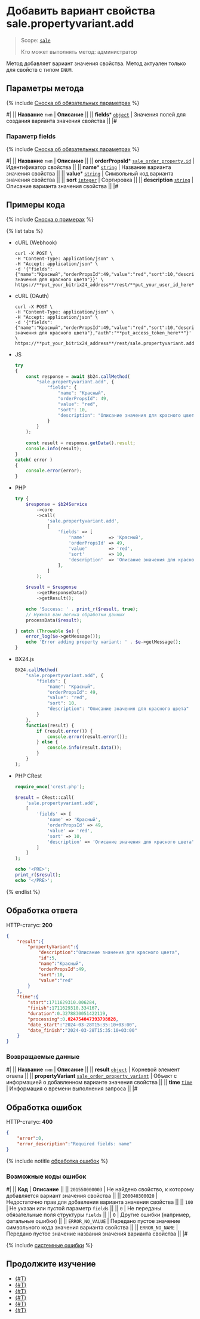 # Добавить вариант свойства sale.propertyvariant.add

> Scope: [`sale`](../../scopes/permissions.md)
>
> Кто может выполнять метод: администратор

Метод добавляет вариант значения свойства. Метод актуален только для свойств с типом `ENUM`.

## Параметры метода

{% include [Сноска об обязательных параметрах](../../../_includes/required.md) %}

#|
|| **Название**
`тип` | **Описание** ||
|| **fields***
[`object`](../../data-types.md) | Значения полей для создания варианта значения свойства ||
|#

### Параметр fields

{% include [Сноска об обязательных параметрах](../../../_includes/required.md) %}

#|
|| **Название**
`тип` | **Описание** ||
|| **orderPropsId***
[`sale_order_property.id`](../data-types.md) | Идентификатор свойства ||
|| **name***
[`string`](../../data-types.md) | Название варианта значения свойства ||
|| **value***
[`string`](../../data-types.md) | Символьный код варианта значения свойства ||
|| **sort**
[`integer`](../../data-types.md) | Сортировка ||
|| **description**
[`string`](../../data-types.md) | Описание варианта значения свойства ||
|#

## Примеры кода

{% include [Сноска о примерах](../../../_includes/examples.md) %}

{% list tabs %}

- cURL (Webhook)

    ```http
    curl -X POST \
    -H "Content-Type: application/json" \
    -H "Accept: application/json" \
    -d '{"fields":{"name":"Красный","orderPropsId":49,"value":"red","sort":10,"description":"Описание значения для красного цвета"}}' \
    https://**put_your_bitrix24_address**/rest/**put_your_user_id_here**/**put_your_webbhook_here**/sale.propertyvariant.add
    ```

- cURL (OAuth)

    ```http
    curl -X POST \
    -H "Content-Type: application/json" \
    -H "Accept: application/json" \
    -d '{"fields":{"name":"Красный","orderPropsId":49,"value":"red","sort":10,"description":"Описание значения для красного цвета"},"auth":"**put_access_token_here**"}' \
    https://**put_your_bitrix24_address**/rest/sale.propertyvariant.add
    ```

- JS


    ```js
    try
    {
    	const response = await $b24.callMethod(
    		"sale.propertyvariant.add", {
    			"fields": {
    				"name": "Красный",
    				"orderPropsId": 49,
    				"value": "red",
    				"sort": 10,
    				"description": "Описание значения для красного цвета"
    			}
    		}
    	);
    	
    	const result = response.getData().result;
    	console.info(result);
    }
    catch( error )
    {
    	console.error(error);
    }
    ```

- PHP


    ```php
    try {
        $response = $b24Service
            ->core
            ->call(
                'sale.propertyvariant.add',
                [
                    'fields' => [
                        'name'         => 'Красный',
                        'orderPropsId' => 49,
                        'value'        => 'red',
                        'sort'         => 10,
                        'description'  => 'Описание значения для красного цвета',
                    ],
                ]
            );
    
        $result = $response
            ->getResponseData()
            ->getResult();
    
        echo 'Success: ' . print_r($result, true);
        // Нужная вам логика обработки данных
        processData($result);
    
    } catch (Throwable $e) {
        error_log($e->getMessage());
        echo 'Error adding property variant: ' . $e->getMessage();
    }
    ```

- BX24.js

    ```js
    BX24.callMethod(
        "sale.propertyvariant.add", {
            "fields": {
                "name": "Красный",
                "orderPropsId": 49,
                "value": "red",
                "sort": 10,
                "description": "Описание значения для красного цвета"
            }
        },
        function(result) {
            if (result.error()) {
                console.error(result.error());
            } else {
                console.info(result.data());
            }
        }
    );
    ```

- PHP CRest

    ```php
    require_once('crest.php');

    $result = CRest::call(
        'sale.propertyvariant.add',
        [
            'fields' => [
                'name' => 'Красный',
                'orderPropsId' => 49,
                'value' => 'red',
                'sort' => 10,
                'description' => 'Описание значения для красного цвета'
            ]
        ]
    );

    echo '<PRE>';
    print_r($result);
    echo '</PRE>';
    ```

{% endlist %}

## Обработка ответа

HTTP-статус: **200**

```json
{
    "result":{
        "propertyVariant":{
            "description":"Описание значения для красного цвета",
            "id":5,
            "name":"Красный",
            "orderPropsId":49,
            "sort":10,
            "value":"red"
        }
    },
    "time":{
        "start":1711629310.006284,
        "finish":1711629310.334167,
        "duration":0.3278830051422119,
        "processing":0.024754047393798828,
        "date_start":"2024-03-28T15:35:10+03:00",
        "date_finish":"2024-03-28T15:35:10+03:00"
    }
}
```

### Возвращаемые данные

#|
|| **Название**
`тип` | **Описание** ||
|| **result**
[`object`](../../data-types.md) | Корневой элемент ответа ||
|| **propertyVariant**
[`sale_order_property_variant`](../data-types.md) | Объект с информацией о добавленном варианте значения свойства ||
|| **time**
[`time`](../../data-types.md) | Информация о времени выполнения запроса ||
|#

## Обработка ошибок

HTTP-статус: **400**

```json
{
    "error":0,
    "error_description":"Required fields: name"
}
```

{% include notitle [обработка ошибок](../../../_includes/error-info.md) %}

### Возможные коды ошибок

#|
|| **Код** | **Описание** ||
|| `201550000003` | Не найдено свойство, к которому добавляется вариант значения свойства ||
|| `200040300020` | Недостаточно прав для добавления варианта значения свойства ||
|| `100` | Не указан или пустой параметр `fields` ||
|| `0` | Не переданы обязательные поля структуры `fields` ||
|| `0` | Другие ошибки (например, фатальные ошибки) ||
|| `ERROR_NO_VALUE` | Передано пустое значение символьного кода значения варианта свойства ||
|| `ERROR_NO_NAME` | Передано пустое значение названия значения варианта свойства ||
|#

{% include [системные ошибки](../../../_includes/system-errors.md) %}

## Продолжите изучение

- [{#T}](./index.md)
- [{#T}](./sale-property-variant-update.md)
- [{#T}](./sale-property-variant-get.md)
- [{#T}](./sale-property-variant-list.md)
- [{#T}](./sale-property-variant-delete.md)
- [{#T}](./sale-property-variant-get-fields.md)
